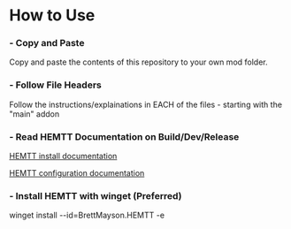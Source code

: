 # How to Use

### - Copy and Paste
Copy and paste the contents of this repository to your own mod folder.

### - Follow File Headers
Follow the instructions/explainations in EACH of the files - starting with the "main" addon

### - Read HEMTT Documentation on Build/Dev/Release
[HEMTT install documentation](https://brettmayson.github.io/HEMTT/installation.html)

[HEMTT configuration documentation](https://brettmayson.github.io/HEMTT/configuration/index.html)

### - Install HEMTT with winget (Preferred)
winget install --id=BrettMayson.HEMTT  -e
